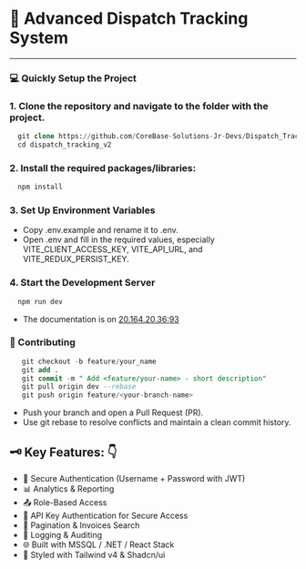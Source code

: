 # 🌟 Advanced Dispatch Tracking System
---

### 💻 Quickly Setup the Project
### 1. Clone the repository and navigate to the folder with the project.
  ```sql
    git clone https://github.com/CoreBase-Solutions-Jr-Devs/Dispatch_Tracking_V2.git
    cd dispatch_tracking_v2
  ```

### 2. Install the required packages/libraries:
  ```sql
    npm install
  ```

### 3. Set Up Environment Variables
  - Copy .env.example and rename it to .env.
  - Open .env and fill in the required values, especially VITE_CLIENT_ACCESS_KEY, VITE_API_URL, and VITE_REDUX_PERSIST_KEY.

### 4. Start the Development Server    
  ```sql
    npm run dev
  ```
  - The documentation is on [20.164.20.36:93](http://20.164.20.36:93/swagger/index.html)

### 🤝 Contributing
 ```sql
    git checkout -b feature/your_name
    git add .
    git commit -m " Add <feature/your-name> - short description"
    git pull origin dev --rebase
    git push origin feature/<your-branch-name>
  ```
- Push your branch and open a Pull Request (PR).
- Use git rebase to resolve conflicts and maintain a clean commit history.

## 🗝️ Key Features: 👇

- 🔐 Secure Authentication (Username + Password with JWT)
- 📊 Analytics & Reporting
- 📤 Role-Based Access
- 🔑 API Key Authentication for Secure Access
- 📅 Pagination & Invoices Search
- 📝 Logging & Auditing
- 🌐 Built with MSSQL / .NET / React Stack
- 🎨 Styled with Tailwind v4 & Shadcn/ui
